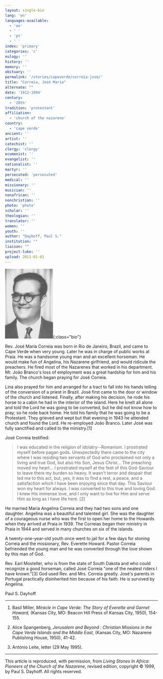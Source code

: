 ```yaml
---
layout: single-bio
lang: 'en'
languages-available:
  - 'en'
  - ' '
  - 'pt'
  - ' '
index: 'primary'
categories: 'c'
eulogy: ''
history: ''
memory: ''
obituary: ''
permalink: '/stories/capeverde/correia-jose/'
title: "Correia, José Maria"
alternate: ""
date: '1912-1994'
century:
  - '20th'
tradition: 'protestant'
affiliation:
  - 'church of the nazarene'
country:
  - 'cape verde'
ancient: ''
artist: ''
catechist: ''
clergy: 'clergy'
ecumenist: ''
evangelist: ''
nationalist: ''
martyr: ''
persecuted: 'persecuted'
medical: ''
missionary: ''
musician: ''
nonafrican: ''
nonchristian: ''
photo: 'photo'
scholar: ''
theologian: ''
translator: ''
women: ''
youth: ''
author: "Dayhoff, Paul S."
institution: ""
liaison: ""
project-luke: ''
upload: 2011-01-01
---
```


![Jose Correia](/images/bio-pics/capeverde/correia-jose/correia-jose.jpg){:class="bio"}

Rev. José Maria Correia was born in Rio de Janeiro, Brazil, and came to Cape Verde when very young. Later he was in charge of public works at Praia. He was a handsome young man and an excellent horseman. He would make fun of Angelina, his Nazarene girlfriend, and would ridicule the preachers. He fired most of the Nazarenes that worked in his department. Mr. João Branco's loss of employment was a great hardship for him and his family. The church began praying for José Correia.

Lina also prayed for him and arranged for a tract to fall into his hands telling of the conversion of a priest in Brazil. José first came to the door or window of the church and listened. Finally, after making his decision, he rode his horse to a cabin he had in the interior of the island. Here he knelt all alone and told the Lord he was going to be converted, but he did not know how to pray; so he rode back home. He told his family that he was going to be a Protestant. They grieved and wept but that evening in 1943 he attended church and found the Lord. He re-employed João Branco. Later José was fully sanctified and called to the ministry.[1]

José Correia testified:

> I was educated in the religion of idolatry--Romanism. I prostrated myself before pagan gods. Unexpectedly there came to the city where I was residing two servants of God who proclaimed not only a living and true God, but also His Son, Jesus Christ...  The preaching moved my heart...  I prostrated myself at the feet of this God-Saviour to leave there my burden so heavy. It wasn't terror and despair that led me to this act, but, yes, it was to find a rest, a peace, and a satisfaction which I have been enjoying since that day. This Saviour won my heart for always. I was converted to this true and loving God. I knew His immense love, and I only want to live for Him and serve Him as long as I have life here. [2]

He married Maria Angelina Correia and they had two sons and one daughter. Angelina was a beautiful and talented girl. She was the daughter of a courageous nurse who was the first to open her home to the Howards when they arrived at Praia in 1939. The Correias began their ministry in Praia in 1944 and served in many churches on six of the islands.

A twenty-one-year-old youth once went to jail for a few days for stoning Correia and the missionary, Rev. Everette Howard. Pastor Correia befriended the young man and he was converted through the love shown by this man of God.

Rev. Earl Mosteller, who is from the state of South Dakota and who could recognize a good horseman, called José Correia "one of the neatest riders I have known."[3]  God used Rev. and Mrs. Correia greatly. José's parents in Portugal practically disinherited him because of his faith. He is survived by Angelina.

Paul S. Dayhoff

---

1. Basil Miller, *Miracle in Cape Verde: The Story of Everette and Garnet Howard,* (Kansas City, MO: Beacon Hill Press of Kansas City, 1950), 154-155.

2. Alice Spangenberg, *Jerusalem and Beyond : Christian Missions in the Cape Verde Islands and the Middle East,* (Kansas City, MO: Nazarene Publishing House, 1950), 41-42.

3. Ant&oacute;nio Leite, letter (29 May 1995).

---

This article is reproduced, with permission, from *Living Stones In Africa: Pioneers of the Church of the Nazarene*, revised edition, copyright &copy; 1999, by Paul S. Dayhoff.  All rights reserved.

